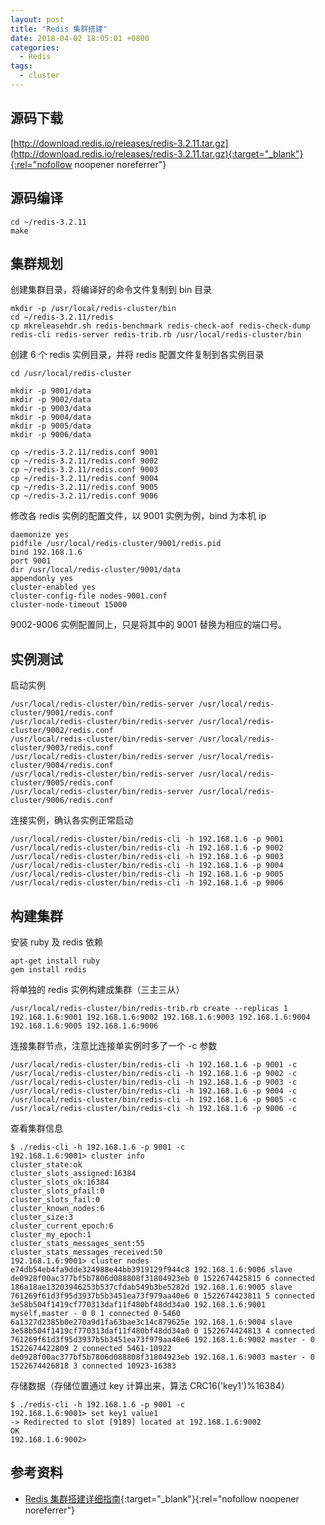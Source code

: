 ```yaml
---
layout: post
title: "Redis 集群搭建"
date: 2018-04-02 18:05:01 +0800
categories:
  - Redis
tags:
  - cluster
---
```


## 源码下载

[http://download.redis.io/releases/redis-3.2.11.tar.gz](http://download.redis.io/releases/redis-3.2.11.tar.gz){:target="_blank"}{:rel="nofollow noopener noreferrer"}

## 源码编译

```shell
cd ~/redis-3.2.11
make
```

## 集群规划

创建集群目录，将编译好的命令文件复制到 bin 目录

```shell
mkdir -p /usr/local/redis-cluster/bin
cd ~/redis-3.2.11/redis
cp mkreleasehdr.sh redis-benchmark redis-check-aof redis-check-dump redis-cli redis-server redis-trib.rb /usr/local/redis-cluster/bin
```

创建 6 个 redis 实例目录，并将 redis 配置文件复制到各实例目录

```shell
cd /usr/local/redis-cluster

mkdir -p 9001/data
mkdir -p 9002/data
mkdir -p 9003/data
mkdir -p 9004/data
mkdir -p 9005/data
mkdir -p 9006/data

cp ~/redis-3.2.11/redis.conf 9001
cp ~/redis-3.2.11/redis.conf 9002
cp ~/redis-3.2.11/redis.conf 9003
cp ~/redis-3.2.11/redis.conf 9004
cp ~/redis-3.2.11/redis.conf 9005
cp ~/redis-3.2.11/redis.conf 9006
```

修改各 redis 实例的配置文件，以 9001 实例为例，bind 为本机 ip

```
daemonize yes
pidfile /usr/local/redis-cluster/9001/redis.pid
bind 192.168.1.6
port 9001
dir /usr/local/redis-cluster/9001/data
appendonly yes
cluster-enabled yes
cluster-config-file nodes-9001.conf
cluster-node-timeout 15000
```

9002-9006 实例配置同上，只是将其中的 9001 替换为相应的端口号。

## 实例测试

启动实例

```shell
/usr/local/redis-cluster/bin/redis-server /usr/local/redis-cluster/9001/redis.conf
/usr/local/redis-cluster/bin/redis-server /usr/local/redis-cluster/9002/redis.conf
/usr/local/redis-cluster/bin/redis-server /usr/local/redis-cluster/9003/redis.conf
/usr/local/redis-cluster/bin/redis-server /usr/local/redis-cluster/9004/redis.conf
/usr/local/redis-cluster/bin/redis-server /usr/local/redis-cluster/9005/redis.conf
/usr/local/redis-cluster/bin/redis-server /usr/local/redis-cluster/9006/redis.conf
```

连接实例，确认各实例正常启动

```shell
/usr/local/redis-cluster/bin/redis-cli -h 192.168.1.6 -p 9001
/usr/local/redis-cluster/bin/redis-cli -h 192.168.1.6 -p 9002
/usr/local/redis-cluster/bin/redis-cli -h 192.168.1.6 -p 9003
/usr/local/redis-cluster/bin/redis-cli -h 192.168.1.6 -p 9004
/usr/local/redis-cluster/bin/redis-cli -h 192.168.1.6 -p 9005
/usr/local/redis-cluster/bin/redis-cli -h 192.168.1.6 -p 9006
```

## 构建集群

安装 ruby 及 redis 依赖

```shell
apt-get install ruby
gem install redis
```

将单独的 redis 实例构建成集群（三主三从）

```shell
/usr/local/redis-cluster/bin/redis-trib.rb create --replicas 1 192.168.1.6:9001 192.168.1.6:9002 192.168.1.6:9003 192.168.1.6:9004 192.168.1.6:9005 192.168.1.6:9006
```

连接集群节点，注意比连接单实例时多了一个 -c 参数

```shell
/usr/local/redis-cluster/bin/redis-cli -h 192.168.1.6 -p 9001 -c
/usr/local/redis-cluster/bin/redis-cli -h 192.168.1.6 -p 9002 -c
/usr/local/redis-cluster/bin/redis-cli -h 192.168.1.6 -p 9003 -c
/usr/local/redis-cluster/bin/redis-cli -h 192.168.1.6 -p 9004 -c
/usr/local/redis-cluster/bin/redis-cli -h 192.168.1.6 -p 9005 -c
/usr/local/redis-cluster/bin/redis-cli -h 192.168.1.6 -p 9006 -c
```

查看集群信息

```shell
$ ./redis-cli -h 192.168.1.6 -p 9001 -c
192.168.1.6:9001> cluster info
cluster_state:ok
cluster_slots_assigned:16384
cluster_slots_ok:16384
cluster_slots_pfail:0
cluster_slots_fail:0
cluster_known_nodes:6
cluster_size:3
cluster_current_epoch:6
cluster_my_epoch:1
cluster_stats_messages_sent:55
cluster_stats_messages_received:50
192.168.1.6:9001> cluster nodes
e74db54eb4fa9dde324988e44bb3919129f944c8 192.168.1.6:9006 slave de0928f00ac377bf5b7806d088808f31804923eb 0 1522674425815 6 connected
186a18ae13203946253b537cfdab549b3be5282d 192.168.1.6:9005 slave 761269f61d3f95d3937b5b3451ea73f979aa40e6 0 1522674423811 5 connected
3e58b504f1419cf770313daf11f480bf48dd34a0 192.168.1.6:9001 myself,master - 0 0 1 connected 0-5460
6a1327d2385b0e270a9d1fa63bae3c14c879625e 192.168.1.6:9004 slave 3e58b504f1419cf770313daf11f480bf48dd34a0 0 1522674424813 4 connected
761269f61d3f95d3937b5b3451ea73f979aa40e6 192.168.1.6:9002 master - 0 1522674422809 2 connected 5461-10922
de0928f00ac377bf5b7806d088808f31804923eb 192.168.1.6:9003 master - 0 1522674426818 3 connected 10923-16383
```

存储数据（存储位置通过 key 计算出来，算法 CRC16('key1')%16384）
```shell
$ ./redis-cli -h 192.168.1.6 -p 9001 -c
192.168.1.6:9001> set key1 value1
-> Redirected to slot [9189] located at 192.168.1.6:9002
OK
192.168.1.6:9002>
```

## 参考资料

- [Redis 集群搭建详细指南](http://www.cnblogs.com/mafly/p/redis_cluster.html){:target="_blank"}{:rel="nofollow noopener noreferrer"}

